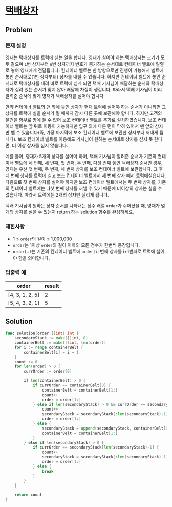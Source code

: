 # [택배상자](https://school.programmers.co.kr/learn/courses/30/lessons/131704)

## Problem

### 문제 설명

영재는 택배상자를 트럭에 싣는 일을 합니다. 영재가 실어야 하는 택배상자는 크기가 모두 같으며 `1`번 상자부터 `n`번 상자까지 번호가 증가하는 순서대로 컨테이너 벨트에 일렬로 놓여 영재에게 전달됩니다. 컨테이너 벨트는 한 방향으로만 진행이 가능해서 벨트에 놓인 순서대로(1번 상자부터) 상자를 내릴 수 있습니다. 하지만 컨테이너 벨트에 놓인 순서대로 택배상자를 내려 바로 트럭에 싣게 되면 택배 기사님이 배달하는 순서와 택배상자가 실려 있는 순서가 맞지 않아 배달에 차질이 생깁니다. 따라서 택배 기사님이 미리 알려준 순서에 맞게 영재가 택배상자를 실어야 합니다.

만약 컨테이너 벨트의 맨 앞에 놓인 상자가 현재 트럭에 실어야 하는 순서가 아니라면 그 상자를 트럭에 실을 순서가 될 때까지 잠시 다른 곳에 보관해야 합니다. 하지만 고객의 물건을 함부로 땅에 둘 수 없어 보조 컨테이너 벨트를 추가로 설치하였습니다. 보조 컨테이너 벨트는 앞 뒤로 이동이 가능하지만 입구 외에 다른 면이 막혀 있어서 맨 앞의 상자만 뺄 수 있습니다(즉, 가장 마지막에 보조 컨테이너 벨트에 보관한 상자부터 꺼내게 됩니다). 보조 컨테이너 벨트를 이용해도 기사님이 원하는 순서대로 상자를 싣지 못 한다면, 더 이상 상자를 싣지 않습니다.

예를 들어, 영재가 5개의 상자를 실어야 하며, 택배 기사님이 알려준 순서가 기존의 컨테이너 벨트에 네 번째, 세 번째, 첫 번째, 두 번째, 다섯 번째 놓인 택배상자 순서인 경우, 영재는 우선 첫 번째, 두 번째, 세 번째 상자를 보조 컨테이너 벨트에 보관합니다. 그 후 네 번째 상자를 트럭에 싣고 보조 컨테이너 벨트에서 세 번째 상자 빼서 트럭에싣습니다. 다음으로 첫 번째 상자를 실어야 하지만 보조 컨테이너 벨트에서는 두 번째 상자를, 기존의 컨테이너 벨트에는 다섯 번째 상자를 꺼낼 수 있기 때문에 더이상의 상자는 실을 수 없습니다. 따라서 트럭에는 2개의 상자만 실리게 됩니다.

택배 기사님이 원하는 상자 순서를 나타내는 정수 배열 `order`가 주어졌을 때, 영재가 몇 개의 상자를 실을 수 있는지 return 하는 solution 함수를 완성하세요.

### 제한사항

- 1 ≤ `order`의 길이 ≤ 1,000,000
- `order`는 1이상 `order`의 길이 이하의 모든 정수가 한번씩 등장합니다.
- `order[i]`는 기존의 컨테이너 벨트에 `order[i]`번째 상자를 i+1번째로 트럭에 실어야 함을 의미합니다.

### 입출력 예

| order | result |
| --- | --- |
| [4, 3, 1, 2, 5] | 2 |
| [5, 4, 3, 2, 1] | 5 |

## Solution

```go
func solution(order []int) int {
	secondaryStack := make([]int, 0)
	containerBelt := make([]int, len(order))
	for i := range containerBelt {
		containerBelt[i] = i + 1
	}
	count := 0
	for len(order) > 0 {
		currOrder := order[0]

		if len(containerBelt) > 0 {
			if currOrder == containerBelt[0] {
				containerBelt = containerBelt[1:]
				count++
				order = order[1:]
			} else if len(secondaryStack) > 0 && currOrder == secondaryStack[len(secondaryStack)-1] {
				count++
				secondaryStack = secondaryStack[:len(secondaryStack)-1]
				order = order[1:]
			} else {
				secondaryStack = append(secondaryStack, containerBelt[0])
				containerBelt = containerBelt[1:]
			}
		} else if len(secondaryStack) > 0 {
			if currOrder == secondaryStack[len(secondaryStack)-1] {
				count++
				secondaryStack = secondaryStack[:len(secondaryStack)-1]
				order = order[1:]
			} else {
				break
			}
		}
	}

	return count
}
```